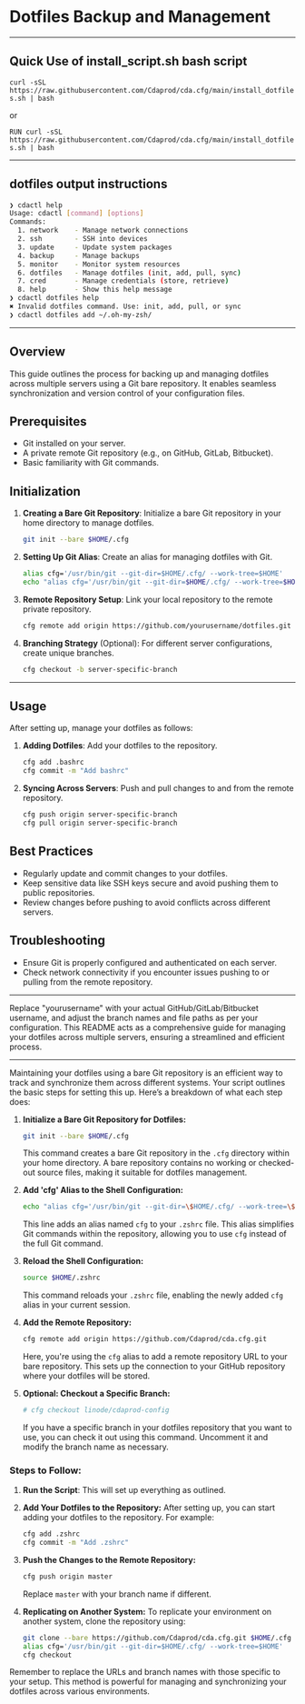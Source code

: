 # Dotfiles Backup and Management

---

## Quick Use of install_script.sh bash script

`curl -sSL https://raw.githubusercontent.com/Cdaprod/cda.cfg/main/install_dotfiles.sh | bash`

or

`RUN curl -sSL https://raw.githubusercontent.com/Cdaprod/cda.cfg/main/install_dotfiles.sh | bash`

---

## dotfiles output instructions

```bash
❯ cdactl help
Usage: cdactl [command] [options]
Commands:
  1. network    - Manage network connections
  2. ssh        - SSH into devices
  3. update     - Update system packages
  4. backup     - Manage backups
  5. monitor    - Monitor system resources
  6. dotfiles   - Manage dotfiles (init, add, pull, sync)
  7. cred       - Manage credentials (store, retrieve)
  8. help       - Show this help message
❯ cdactl dotfiles help
✖ Invalid dotfiles command. Use: init, add, pull, or sync
❯ cdactl dotfiles add ~/.oh-my-zsh/
``` 

---

## Overview
This guide outlines the process for backing up and managing dotfiles across multiple servers using a Git bare repository. It enables seamless synchronization and version control of your configuration files.

## Prerequisites
- Git installed on your server.
- A private remote Git repository (e.g., on GitHub, GitLab, Bitbucket).
- Basic familiarity with Git commands.

## Initialization
1. **Creating a Bare Git Repository**: 
   Initialize a bare Git repository in your home directory to manage dotfiles.
   
   ```bash
   git init --bare $HOME/.cfg
   ```

2. **Setting Up Git Alias**:
   Create an alias for managing dotfiles with Git.
   
   ```bash
   alias cfg='/usr/bin/git --git-dir=$HOME/.cfg/ --work-tree=$HOME'
   echo "alias cfg='/usr/bin/git --git-dir=$HOME/.cfg/ --work-tree=$HOME'" >> $HOME/.bashrc
   ```

3. **Remote Repository Setup**:
   Link your local repository to the remote private repository.
   
   ```bash
   cfg remote add origin https://github.com/yourusername/dotfiles.git
   ```

4. **Branching Strategy** (Optional):
   For different server configurations, create unique branches.
   
   ```bash
   cfg checkout -b server-specific-branch
   ```

---

## Usage
After setting up, manage your dotfiles as follows:

1. **Adding Dotfiles**:
   Add your dotfiles to the repository.
   
   ```bash
   cfg add .bashrc
   cfg commit -m "Add bashrc"
   ```

2. **Syncing Across Servers**:
   Push and pull changes to and from the remote repository.
   
   ```bash
   cfg push origin server-specific-branch
   cfg pull origin server-specific-branch
   ```

## Best Practices
- Regularly update and commit changes to your dotfiles.
- Keep sensitive data like SSH keys secure and avoid pushing them to public repositories.
- Review changes before pushing to avoid conflicts across different servers.

## Troubleshooting
- Ensure Git is properly configured and authenticated on each server.
- Check network connectivity if you encounter issues pushing to or pulling from the remote repository.

---

Replace "yourusername" with your actual GitHub/GitLab/Bitbucket username, and adjust the branch names and file paths as per your configuration. This README acts as a comprehensive guide for managing your dotfiles across multiple servers, ensuring a streamlined and efficient process.

---

Maintaining your dotfiles using a bare Git repository is an efficient way to track and synchronize them across different systems. Your script outlines the basic steps for setting this up. Here’s a breakdown of what each step does:

1. **Initialize a Bare Git Repository for Dotfiles:**
   ```bash
   git init --bare $HOME/.cfg
   ```
   This command creates a bare Git repository in the `.cfg` directory within your home directory. A bare repository contains no working or checked-out source files, making it suitable for dotfiles management.

2. **Add 'cfg' Alias to the Shell Configuration:**
 
   ```bash
   echo "alias cfg='/usr/bin/git --git-dir=\$HOME/.cfg/ --work-tree=\$HOME'" >> $HOME/.zshrc
   ```
   This line adds an alias named `cfg` to your `.zshrc` file. This alias simplifies Git commands within the repository, allowing you to use `cfg` instead of the full Git command. 

3. **Reload the Shell Configuration:**
 
   ```bash
   source $HOME/.zshrc
   ```
   This command reloads your `.zshrc` file, enabling the newly added `cfg` alias in your current session.

4. **Add the Remote Repository:**
  
   ```bash
   cfg remote add origin https://github.com/Cdaprod/cda.cfg.git
   ```
   Here, you're using the `cfg` alias to add a remote repository URL to your bare repository. This sets up the connection to your GitHub repository where your dotfiles will be stored.

5. **Optional: Checkout a Specific Branch:**

   ```bash
   # cfg checkout linode/cdaprod-config
   ```
   If you have a specific branch in your dotfiles repository that you want to use, you can check it out using this command. Uncomment it and modify the branch name as necessary.

### Steps to Follow:

1. **Run the Script**: This will set up everything as outlined.

2. **Add Your Dotfiles to the Repository:**
   After setting up, you can start adding your dotfiles to the repository. For example:
   
   ```bash
   cfg add .zshrc
   cfg commit -m "Add .zshrc"
   ```

3. **Push the Changes to the Remote Repository:**

   ```bash
   cfg push origin master
   ```
   Replace `master` with your branch name if different.

4. **Replicating on Another System:**
   To replicate your environment on another system, clone the repository using:
   
   ```bash
   git clone --bare https://github.com/Cdaprod/cda.cfg.git $HOME/.cfg
   alias cfg='/usr/bin/git --git-dir=$HOME/.cfg/ --work-tree=$HOME'
   cfg checkout
   ```

Remember to replace the URLs and branch names with those specific to your setup. This method is powerful for managing and synchronizing your dotfiles across various environments.